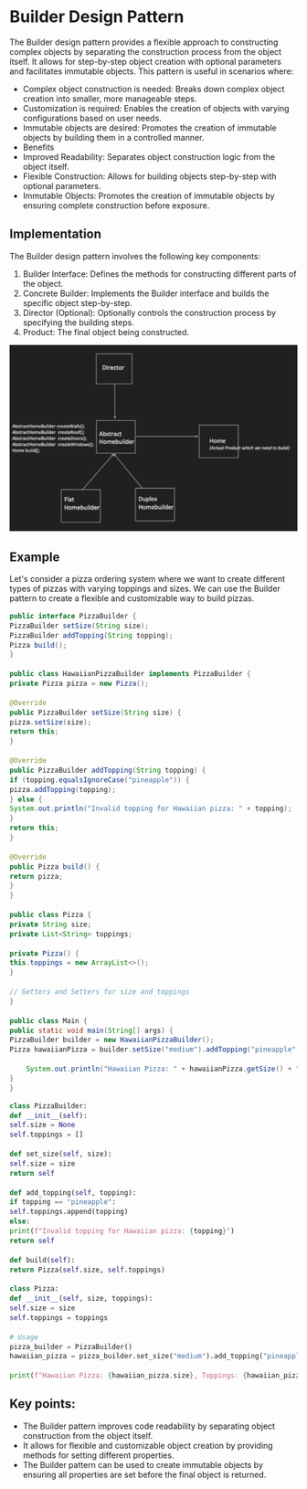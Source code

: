 # Builder Design Pattern

The Builder design pattern provides a flexible approach to constructing complex objects by separating the construction process from the object itself. It allows for step-by-step object creation with optional parameters and facilitates immutable objects. This pattern is useful in scenarios where:

* Complex object construction is needed: Breaks down complex object creation into smaller, more manageable steps.
* Customization is required: Enables the creation of objects with varying configurations based on user needs.
* Immutable objects are desired: Promotes the creation of immutable objects by building them in a controlled manner.
* Benefits
* Improved Readability: Separates object construction logic from the object itself.
* Flexible Construction: Allows for building objects step-by-step with optional parameters.
* Immutable Objects: Promotes the creation of immutable objects by ensuring complete construction before exposure.

## Implementation

The Builder design pattern involves the following key components:

1. Builder Interface: Defines the methods for constructing different parts of the object.
2. Concrete Builder: Implements the Builder interface and builds the specific object step-by-step.
3. Director (Optional): Optionally controls the construction process by specifying the building steps.
4. Product: The final object being constructed.

![img.png](img.png)

## Example 

Let's consider a pizza ordering system where we want to create different types of pizzas with varying toppings and sizes. We can use the Builder pattern to create a flexible and customizable way to build pizzas.

```java
public interface PizzaBuilder {
PizzaBuilder setSize(String size);
PizzaBuilder addTopping(String topping);
Pizza build();
}

public class HawaiianPizzaBuilder implements PizzaBuilder {
private Pizza pizza = new Pizza();

@Override
public PizzaBuilder setSize(String size) {
pizza.setSize(size);
return this;
}

@Override
public PizzaBuilder addTopping(String topping) {
if (topping.equalsIgnoreCase("pineapple")) {
pizza.addTopping(topping);
} else {
System.out.println("Invalid topping for Hawaiian pizza: " + topping);
}
return this;
}

@Override
public Pizza build() {
return pizza;
}
}

public class Pizza {
private String size;
private List<String> toppings;

private Pizza() {
this.toppings = new ArrayList<>();
}

// Getters and Setters for size and toppings
}

public class Main {
public static void main(String[] args) {
PizzaBuilder builder = new HawaiianPizzaBuilder();
Pizza hawaiianPizza = builder.setSize("medium").addTopping("pineapple").build();

    System.out.println("Hawaiian Pizza: " + hawaiianPizza.getSize() + ", Toppings: " + hawaiianPizza.getToppings());
}
}
```

```python
class PizzaBuilder:
def __init__(self):
self.size = None
self.toppings = []

def set_size(self, size):
self.size = size
return self

def add_topping(self, topping):
if topping == "pineapple":
self.toppings.append(topping)
else:
print(f"Invalid topping for Hawaiian pizza: {topping}")
return self

def build(self):
return Pizza(self.size, self.toppings)

class Pizza:
def __init__(self, size, toppings):
self.size = size
self.toppings = toppings

# Usage
pizza_builder = PizzaBuilder()
hawaiian_pizza = pizza_builder.set_size("medium").add_topping("pineapple").build()

print(f"Hawaiian Pizza: {hawaiian_pizza.size}, Toppings: {hawaiian_pizza.toppings}")
```

## Key points:

* The Builder pattern improves code readability by separating object construction from the object itself.
* It allows for flexible and customizable object creation by providing methods for setting different properties.
* The Builder pattern can be used to create immutable objects by ensuring all properties are set before the final object is returned.






